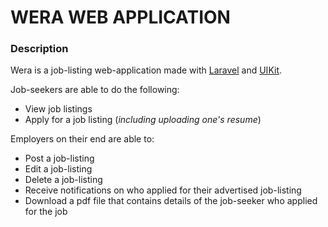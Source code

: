 # **WERA WEB APPLICATION**

### Description
Wera is a job-listing web-application made with [Laravel](https://laravel.com) and [UIKit](https://getuikit.com).  

Job-seekers are able to do the following:  
* View job listings
* Apply for a job listing (_including uploading one's resume_)

Employers on their end are able to:
* Post a job-listing
* Edit a job-listing
* Delete a job-listing
* Receive notifications on who applied for their advertised job-listing
* Download a pdf file that contains details of the job-seeker who applied for the job

